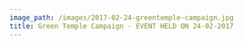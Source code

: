 ```yaml
---
image_path: /images/2017-02-24-greentemple-campaign.jpg
title: Green Temple Campaign - EVENT HELD ON 24-02-2017
---
```

